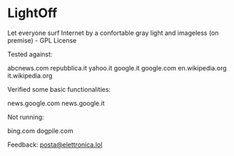 # LightOff
Let everyone surf Internet by a confortable gray light and imageless (on premise) - GPL License
   
Tested against:

abcnews.com
repubblica.it
yahoo.it
google.it
google.com
en.wikipedia.org
it.wikipedia.org

Verified some basic functionalities:

news.google.com
news.google.it

Not running:

bing.com
dogpile.com

Feedback: <a href="mailto:posta@elettronica.lol">posta@elettronica.lol</a>
